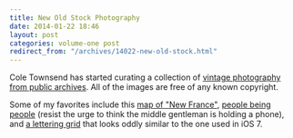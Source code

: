 ```yaml
---
title: New Old Stock Photography
date: 2014-01-22 18:46
layout: post
categories: volume-one post
redirect_from: "/archives/14022-new-old-stock.html"
---
```



Cole Townsend has started curating a collection of [vintage photography from public archives](http://nos.twnsnd.co). All of the images are free of any known copyright. 

Some of my favorites include this [map of "New France"](http://www.flickr.com/photos/mississippi-dept-of-archives-and-history/10538987164/), [people being people](http://www.flickr.com/photos/nationaalarchief/9290708225/) (resist the urge to think the middle gentleman is holding a phone), and [a lettering grid](http://nos.twnsnd.co/image/71976363871) that looks oddly similar to the one used in iOS 7. 
